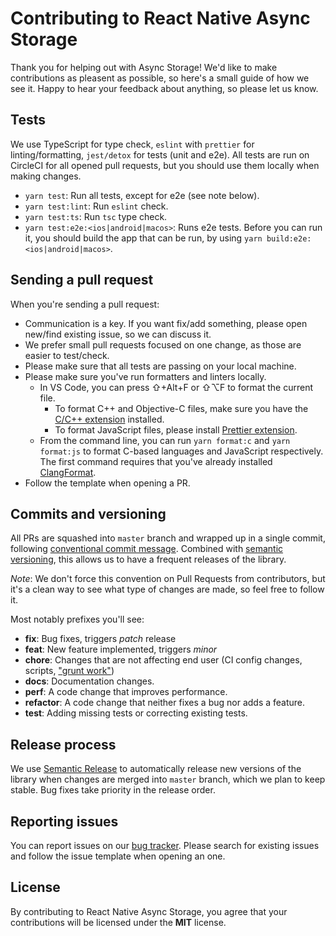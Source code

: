 # Contributing to React Native Async Storage

Thank you for helping out with Async Storage! We'd like to make contributions as
pleasent as possible, so here's a small guide of how we see it. Happy to hear
your feedback about anything, so please let us know.

## Tests

We use TypeScript for type check, `eslint` with `prettier` for
linting/formatting, `jest/detox` for tests (unit and e2e). All tests are run on
CircleCI for all opened pull requests, but you should use them locally when
making changes.

- `yarn test`: Run all tests, except for e2e (see note below).
- `yarn test:lint`: Run `eslint` check.
- `yarn test:ts`: Run `tsc` type check.
- `yarn test:e2e:<ios|android|macos>`: Runs e2e tests. Before you can run it,
  you should build the app that can be run, by using
  `yarn build:e2e:<ios|android|macos>`.

## Sending a pull request

When you're sending a pull request:

- Communication is a key. If you want fix/add something, please open new/find
  existing issue, so we can discuss it.
- We prefer small pull requests focused on one change, as those are easier to
  test/check.
- Please make sure that all tests are passing on your local machine.
- Please make sure you've run formatters and linters locally.
  - In VS Code, you can press ⇧+Alt+F or ⇧⌥F to format the current file.
    - To format C++ and Objective-C files, make sure you have the
      [C/C++ extension](https://marketplace.visualstudio.com/items?itemName=ms-vscode.cpptools)
      installed.
    - To format JavaScript files, please install
      [Prettier extension](https://marketplace.visualstudio.com/items?itemName=esbenp.prettier-vscode).
  - From the command line, you can run `yarn format:c` and `yarn format:js` to
    format C-based languages and JavaScript respectively. The first command
    requires that you've already installed
    [ClangFormat](https://clang.llvm.org/docs/ClangFormat.html).
- Follow the template when opening a PR.

## Commits and versioning

All PRs are squashed into `master` branch and wrapped up in a single commit,
following
[conventional commit message](https://www.conventionalcommits.org/en/v1.0.0-beta.3).
Combined with [semantic versioning](https://semver.org/), this allows us to have
a frequent releases of the library.

_Note_: We don't force this convention on Pull Requests from contributors, but
it's a clean way to see what type of changes are made, so feel free to follow
it.

Most notably prefixes you'll see:

- **fix**: Bug fixes, triggers _patch_ release
- **feat**: New feature implemented, triggers _minor_
- **chore**: Changes that are not affecting end user (CI config changes,
  scripts, ["grunt work"](https://stackoverflow.com/a/26944812/3510245))
- **docs**: Documentation changes.
- **perf**: A code change that improves performance.
- **refactor**: A code change that neither fixes a bug nor adds a feature.
- **test**: Adding missing tests or correcting existing tests.

## Release process

We use [Semantic Release](http://semantic-release.org) to automatically release
new versions of the library when changes are merged into `master` branch, which
we plan to keep stable. Bug fixes take priority in the release order.

## Reporting issues

You can report issues on our
[bug tracker](https://github.com/react-native-community/react-native-async-storage/issues).
Please search for existing issues and follow the issue template when opening an
one.

## License

By contributing to React Native Async Storage, you agree that your contributions
will be licensed under the **MIT** license.
